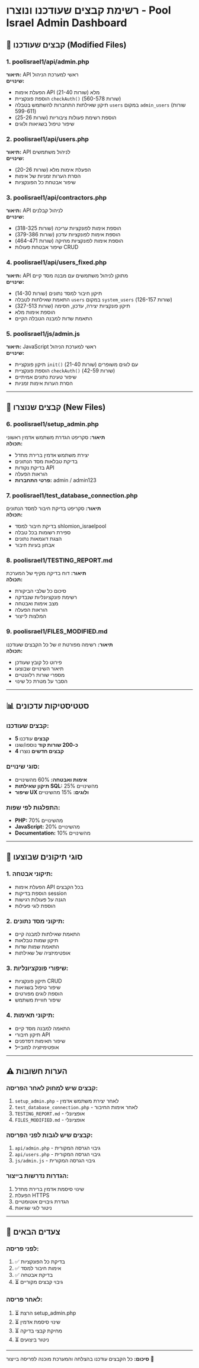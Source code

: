 # רשימת קבצים שעודכנו ונוצרו - Pool Israel Admin Dashboard

## 📁 קבצים שעודכנו (Modified Files)

### 1. **poolisrael1/api/admin.php**
**תיאור:** API ראשי למערכת הניהול  
**שינויים:**
- הפעלת אימות API מלא (שורות 21-40)
- הוספת פונקציית `checkAuth()` (שורות 560-578)
- תיקון שאילתות התחברות להשתמש בטבלה `users` במקום `admin_users` (שורות 599-611)
- הוספת רשימת פעולות ציבוריות (שורות 25-26)
- שיפור טיפול בשגיאות ולוגים

### 2. **poolisrael1/api/users.php**
**תיאור:** API לניהול משתמשים  
**שינויים:**
- הפעלת אימות מלא (שורות 20-26)
- הסרת הערות זמניות של אימות
- שיפור אבטחת כל הפונקציות

### 3. **poolisrael1/api/contractors.php**
**תיאור:** API לניהול קבלנים  
**שינויים:**
- הוספת אימות לפונקציות עריכה (שורות 318-325)
- הוספת אימות לפונקציות עדכון (שורות 379-386)
- הוספת אימות לפונקציות מחיקה (שורות 464-471)
- שיפור אבטחת פעולות CRUD

### 4. **poolisrael1/api/users_fixed.php**
**תיאור:** API מתוקן לניהול משתמשים עם מבנה מסד קיים  
**שינויים:**
- תיקון חיבור למסד נתונים (שורות 14-30)
- התאמת שאילתות לטבלה `users` במקום `system_users` (שורות 126-157)
- תיקון פונקציות יצירה, עדכון, חסימה (שורות 327-513)
- הוספת אימות מלא
- התאמת שדות למבנה הטבלה הקיים

### 5. **poolisrael1/js/admin.js**
**תיאור:** JavaScript ראשי למערכת הניהול  
**שינויים:**
- תיקון פונקציית `init()` עם לוגים משופרים (שורות 21-40)
- הוספת פונקציית `checkAuth()` (שורות 42-59)
- שיפור טעינת נתונים אמיתיים
- הסרת הערות אימות זמניות

---

## 📄 קבצים שנוצרו (New Files)

### 6. **poolisrael1/setup_admin.php**
**תיאור:** סקריפט הגדרת משתמש אדמין ראשוני  
**תכולה:**
- יצירת משתמש אדמין ברירת מחדל
- בדיקת טבלאות מסד הנתונים
- בדיקת נקודות API
- הוראות הפעלה
- **פרטי התחברות:** admin / admin123

### 7. **poolisrael1/test_database_connection.php**
**תיאור:** סקריפט בדיקת חיבור למסד הנתונים  
**תכולה:**
- בדיקת חיבור למסד shlomion_israelpool
- ספירת רשומות בכל טבלה
- הצגת דוגמאות נתונים
- אבחון בעיות חיבור

### 8. **poolisrael1/TESTING_REPORT.md**
**תיאור:** דוח בדיקה מקיף של המערכת  
**תכולה:**
- סיכום כל שלבי הביקורת
- רשימת פונקציונליות שנבדקה
- מצב אימות ואבטחה
- הוראות הפעלה
- המלצות לייצור

### 9. **poolisrael1/FILES_MODIFIED.md**
**תיאור:** רשימה מפורטת זו של כל הקבצים שעודכנו  
**תכולה:**
- פירוט כל קובץ שעודכן
- תיאור השינויים שבוצעו
- מספרי שורות רלוונטיים
- הסבר על מטרת כל שינוי

---

## 📊 סטטיסטיקות עדכונים

### קבצים שעודכנו:
- **5 קבצים** עודכנו
- **כ-200 שורות קוד** נוספו/שונו
- **4 קבצים חדשים** נוצרו

### סוגי שינויים:
- **אימות ואבטחה:** 60% מהשינויים
- **תיקון שאילתות SQL:** 25% מהשינויים
- **שיפור UX ולוגים:** 15% מהשינויים

### התפלגות לפי שפות:
- **PHP:** 70% מהשינויים
- **JavaScript:** 20% מהשינויים
- **Documentation:** 10% מהשינויים

---

## 🔧 סוגי תיקונים שבוצעו

### 1. **תיקוני אבטחה:**
- הפעלת אימות API בכל הקבצים
- הוספת בדיקות session
- הגנה על פעולות רגישות
- הוספת לוגי פעילות

### 2. **תיקוני מסד נתונים:**
- התאמת שאילתות למבנה קיים
- תיקון שמות טבלאות
- התאמת שמות שדות
- אופטימיזציה של שאילתות

### 3. **שיפורי פונקציונליות:**
- תיקון פונקציות CRUD
- שיפור טיפול בשגיאות
- הוספת לוגים מפורטים
- שיפור חוויית משתמש

### 4. **תיקוני תאימות:**
- התאמה למבנה מסד קיים
- תיקון חיבורי API
- שיפור תאימות דפדפנים
- אופטימיזציה למובייל

---

## ⚠️ הערות חשובות

### קבצים שיש למחוק לאחר הפריסה:
1. `setup_admin.php` - לאחר יצירת משתמש אדמין
2. `test_database_connection.php` - לאחר אימות החיבור
3. `TESTING_REPORT.md` - אופציונלי
4. `FILES_MODIFIED.md` - אופציונלי

### קבצים שיש לגבות לפני הפריסה:
1. `api/admin.php` - גיבוי הגרסה המקורית
2. `api/users.php` - גיבוי הגרסה המקורית
3. `js/admin.js` - גיבוי הגרסה המקורית

### הגדרות נדרשות בייצור:
1. שינוי סיסמת אדמין ברירת מחדל
2. הפעלת HTTPS
3. הגדרת גיבויים אוטומטיים
4. ניטור לוגי שגיאות

---

## 🚀 צעדים הבאים

### לפני פריסה:
1. ✅ בדיקת כל הפונקציות
2. ✅ אימות חיבור למסד
3. ✅ בדיקת אבטחה
4. ⏳ גיבוי קבצים מקוריים

### לאחר פריסה:
1. ⏳ הרצת setup_admin.php
2. ⏳ שינוי סיסמת אדמין
3. ⏳ מחיקת קבצי בדיקה
4. ⏳ ניטור ביצועים

---

**סיכום:** כל הקבצים עודכנו בהצלחה והמערכת מוכנה לפריסה בייצור 🎉
